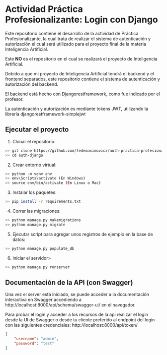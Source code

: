 # Actividad Práctica Profesionalizante: Login con Django
Este repositorio contiene el desarrollo de la actividad de Práctica Profesionalizante, la cual trata de realizar el sistema de autenticación y autorización el cual será utilizado para el proyecto final de la materia Inteligencia Artificial.

Este **NO** es el repositorio en el cual se realizará el proyecto de Inteligencia Artificial.

Debido a que mi proyecto de Inteligencia Artificial tendrá el backend y el frontend separados, este repositorio contiene el sistema de autenticación y autorización del backend.

El backend está hecho con Djangorestframework, como fue indicado por el profesor.

La autenticación y autorización es mediante tokens JWT, utilizando la librería djangorestframework-simplejwt

## Ejecutar el proyecto
1. Clonar el repositorio:
```bash
>> git clone https://github.com/fedemaximovicz/auth-practica-profesionalizante.git
>> cd auth-django
```
2. Crear entorno virtual:
```bash
>> python -m venv env
>> env\Scripts\activate (En Windows)
>> source env/bin/activate (En Linux o Mac)
```
3. Instalar los paquetes: 
```bash
>> pip install -r requirements.txt
```
4. Correr las migraciones:
```bash
>> python manage.py makemigrations
>> python manage.py migrate
```
5. Ejecutar script para agregar unos registros de ejemplo en la base de datos:
```bash
>> python manage.py populate_db
```
6. Iniciar el servidor>
```bash
>> python manage.py runserver
```

## Documentación de la API (con Swagger)
Una vez el server está iniciado, se puede acceder a la documentación interactiva en Swagger accediendo a 
http://localhost:8000/api/schema/swagger-ui/ en el navegador.

Para probar el login y acceder a los recursos de la api realizar el login desde la UI de Swagger o desde tu cliente preferido al endpoint del login con las siguientes credenciales:
http://localhost:8000/api/token/
```json
{
    "username": "admin",
    "password": "test"
}
```
